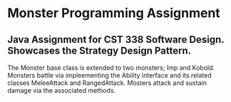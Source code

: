 # Monster Programming Assignment

## Java Assignment for CST 338 Software Design.  Showcases the Strategy Design Pattern.


The Monster base class is extended to two monsters; Imp and Kobold.  
Monsters battle via impleementing the Ability interface and its related classes MeleeAttack and RangedAttack.
Mosters attack and sustain damage via the associated methods.
